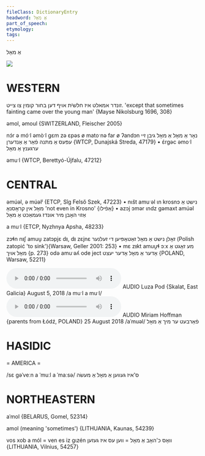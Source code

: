 ```yaml
---
fileClass: DictionaryEntry
headword: אַ מאָל
part_of_speech: 
etymology: 
tags: 
---
```

אַ מאָל

![](https://ia802902.us.archive.org/9/items/Yiddish-Dialect-Maps/Guggenheim-Gruenberg_karte_17.jpg)

WESTERN
========

זונדר אמאלט איז חלשיֿת אויף דען בחור קומין צו צייט.
'except that sometimes fainting came over the young man'
{Mayse Nikolsburg 1696, 308}

əmol, əmoul {SWITZERLAND, Fleischer 2005}

nɔ́r ə móˑl əmòˑl gɛm zə ɛpəs ø matoˑnə far ø ʔandɔn נאָר אַ מאָל אַ מאָל גיבן זיי עפּעס אַ מתּנה פֿאַר אַ אַנדערן {WTCP, Dunajská Streda, 47179}
	•	ɛ́rgəc əmoˑl ערגענץ אַ מאָל

əmuˑl {WTCP, Berettyó-Újfalu, 47212}

CENTRAL
========

əmúəl, ə múəlʲ {ETCP, Sîg Felső Szek, 47223}
	•	nɩšt amuˑəl ɩn krosnɔ נישט אַ מאָל אין קראָסנאָ 'not even in Krosno' {אַפֿילו}
	•	azɔj ɔmər ɩndz gəmaxt amúəl אַזוי האָבן מיר אונדז געמאַכט אַ מאָל

a muˑl {ETCP, Nyzhnya Apsha, 48233}

zɔɬn nᵻʃ amuu̯ zatɔpjɛ dᵻ, dᵻ zɛjnɛ זאָלן נישט אַ מאָל זאַטאָפּיען די זעלנער (Polish zatopić 'to sink'){Warsaw, Geller 2001: 253}
	•	mɛ zᵻkt amuu̯ɬ ɔːx מע זאָגט אַ מאָל אויך {p. 273}
odə amuˑəʎ ode ject אָדער אַ מאָל אָדער יעצט {POLAND, Warsaw, 52211}

<audio controls src="https://ia801502.us.archive.org/18/items/Gosia-and-Luza-Pod/Luza%20Pod%205%20August%202018%20-%20a%20mol%20a%20mol.mp3"></audio>
AUDIO Luza Pod {Skalat, East Galicia} August 5, 2018
/a muˑl a muˑl/
<audio controls src="https://ia801508.us.archive.org/11/items/MiriamHoffman/Miriam%20Hoffman%2025%20August%202018%20-%20farbet%20er%20mikh%20amol.mp3"></audio>
AUDIO Miriam Hoffman {parents from Łódź, POLAND} 25 August 2018
/aˈmuəl/
פֿאַרבעט ער מיך אַ מאָל

HASIDIC
=======
= AMERICA = 

/sɛ gəˈveːn a ˈmuːl a ˈmaːsə/ ס'איז געווען אַ מאָל אַ מעשׂה

NORTHEASTERN
==============

aˈmol {BELARUS, Gomel, 52314}

amol (meaning 'sometimes') {LITHUANIA, Kaunas, 54239}

vos xob a mól = ven es iz gɩzén וואָס כ'האָב אַ מאָל = ווען עס איז געזען {LITHUANIA, Vilnius, 54257}
